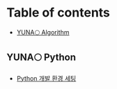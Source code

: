 # Table of contents

* [YUNA🌕 Algorithm](README.md)

## YUNA🌕 Python

* [Python 개발 환경 세팅](yuna-python/python.md)
